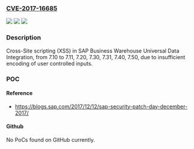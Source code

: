 ### [CVE-2017-16685](https://cve.mitre.org/cgi-bin/cvename.cgi?name=CVE-2017-16685)
![](https://img.shields.io/static/v1?label=Product&message=SAP%20Business%20Warehouse%20Universal%20Data%20Integration&color=blue)
![](https://img.shields.io/static/v1?label=Version&message=BI%20UDI%20from%207.10%20to%207.11%2C%207.20%2C%207.30%2C%207.31%2C%207.40%2C%207.50%20&color=brightgreen)
![](https://img.shields.io/static/v1?label=Vulnerability&message=Cross-Site%20scripting%20(XSS).&color=brightgreen)

### Description

Cross-Site scripting (XSS) in SAP Business Warehouse Universal Data Integration, from 7.10 to 7.11, 7.20, 7.30, 7.31, 7.40, 7.50, due to insufficient encoding of user controlled inputs.

### POC

#### Reference
- https://blogs.sap.com/2017/12/12/sap-security-patch-day-december-2017/

#### Github
No PoCs found on GitHub currently.

